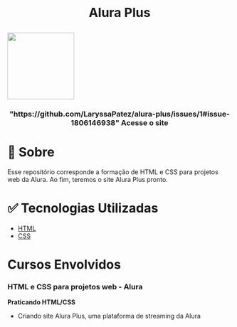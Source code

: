 <h1 align="center"> 
    <img src="">
    <p>Alura Plus</p>
</h1>

<p align="left">
    <img width=150 src="https://img.shields.io/badge/STATUS-EM_DESENVOLVIMENTO-GREEN"/>
</p>
<h3 align="center">
    "https://github.com/LaryssaPatez/alura-plus/issues/1#issue-1806146938"
    <a href"">Acesse o site</a>
</h3>


# 📕 Sobre
Esse repositório corresponde a formação de HTML e CSS para projetos web da Alura. Ao fim, teremos o site Alura Plus pronto.

#  ✅ Tecnologias Utilizadas

- [HTML](https://www.w3schools.com/html/) 
- [CSS](https://www.w3schools.com/css/default.asp)

# Cursos Envolvidos
### HTML e CSS para projetos web - Alura

**Praticando HTML/CSS**
* Criando site Alura Plus, uma plataforma de streaming da Alura
